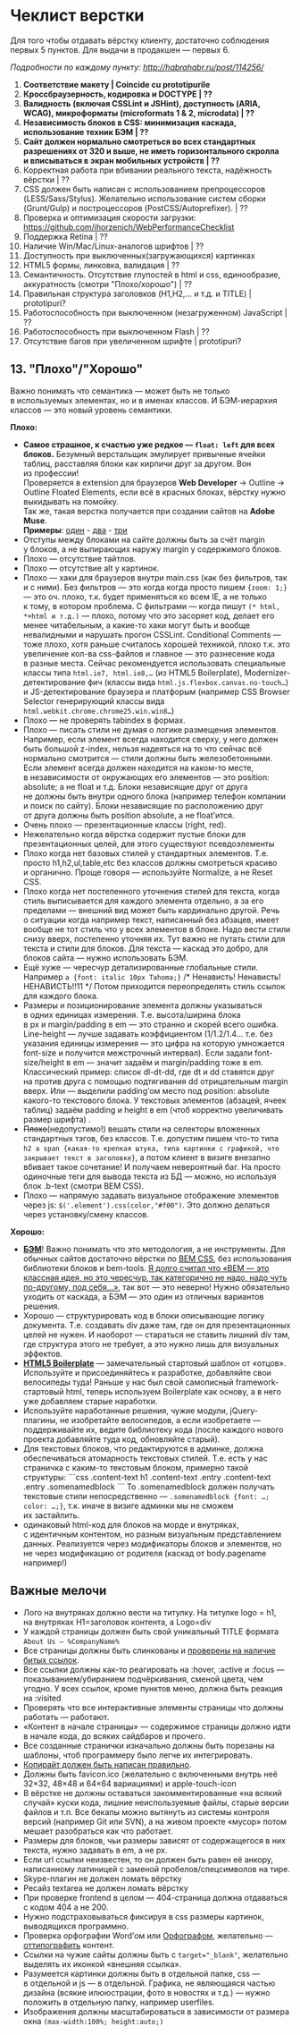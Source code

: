 # Чеклист верстки

Для того чтобы отдавать вёрстку клиенту, достаточно соблюдения первых 5&nbsp;пунктов. 
Для выдачи в&nbsp;продакшен&nbsp;&mdash; первых 6.

*Подробности по&nbsp;каждому пункту: http://habrahabr.ru/post/114256/*

1. **Соответствие макету | Coincide cu prototipurile**
2. **Кроссбраузерность, кодировка и&nbsp;DOCTYPE | ??**
3. **Валидность (включая CSSLint и JSHint), доступность (ARIA, WCAG), микроформаты (microformats 1 & 2, microdata) | ??**
4. **Независимость блоков в&nbsp;CSS: минимизация каскада, использование техник БЭМ | ??**
5. **Сайт должен нормально смотреться во&nbsp;всех стандартных разрешениях от&nbsp;320 и&nbsp;выше, не&nbsp;иметь горизонтального скролла и&nbsp;вписываться в&nbsp;экран мобильных устройств | ??**
6. Корректная работа при вбивании реального текста, надёжность вёрстки | ??
7. CSS должен быть написан с&nbsp;использованием препроцессоров (LESS/Sass/Stylus). Желательно использование систем сборки (Grunt/Gulp) и&nbsp;построцессоров (PostCSS/Autoprefixer). | ??
8. Проверка и&nbsp;оптимизация скорости загрузки: https://github.com/ihorzenich/WebPerformanceChecklist
9. Поддержка Retina | ??
10. Наличие Win/Mac/Linux-аналогов шрифтов | ??
11. Доступность при выключенных(загружающихся) картинках
12. HTML5&nbsp;формы, линковка, валидация | ??
13. Семантичность. Отсутствие глупостей в&nbsp;html и&nbsp;css, единообразие, аккуратность (смотри "Плохо/хорошо") | ??
14. Правильная структура заголовков (H1,H2,… и&nbsp;т.д. и&nbsp;TITLE) | prototipuri?
15. Работоспособность при выключенном (незагруженном) JavaScript | ??
16. Работоспособность при выключенном Flash | ??
17. Отсутствие багов при увеличенном шрифте | prototipuri?

<h2>13. &quot;Плохо&quot;/&quot;Хорошо&quot;</h2>
Важно понимать что семантика&nbsp;&mdash; может быть не&nbsp;только в&nbsp;используемых элементах, но&nbsp;и&nbsp;в&nbsp;именах классов. И&nbsp;БЭМ-иерархия классов&nbsp;&mdash; это новый уровень семантики.

<b>Плохо:</b>
<ul><li><strong>Самое страшное, к&nbsp;счастью уже редкое&nbsp;&mdash; <code>float: left</code> для всех блоков.</strong> Безумный верстальщик эмулирует привычные ячейки таблиц, расставляя блоки как кирпичи друг за&nbsp;другом. Вон из&nbsp;профеcсии!<br/>
Проверяется в extension для браузеров <strong>Web Developer</strong> &rarr; Outline &rarr; Outline Floated Elements, если всё в&nbsp;красных блоках, вёрстку нужно выкидывать на&nbsp;помойку. <br/>
Так же, такая верстка получается при создании сайтов на <strong>Adobe Muse</strong>. <br/>
<strong>Примеры</strong>: <a href="http://www.cardiganium.ru/" target="_blank">один</a> - <a href="http://www.zebraproject.ru/" target="_blank">два</a> - <a href="http://www.jurist-kavykina.ru/" target="_blank">три</a>  
</li>
<li>Отступы между блоками на&nbsp;сайте должны быть за&nbsp;счёт margin у&nbsp;блоков, а&nbsp;не&nbsp;выпирающих наружу margin у&nbsp;содержимого блоков.</li>
<li>Плохо&nbsp;&mdash; отсутствие тайтлов.</li>
<li>Плохо&nbsp;&mdash; отсутствие alt у&nbsp;картинок.</li>
  <li>Плохо&nbsp;&mdash; хаки для браузеров внутри main.css (как без фильтров, так и&nbsp;с&nbsp;ними). Без фильтров&nbsp;&mdash; это когда когда просто пишем <code>{zoom: 1;}</code> — это&nbsp;оч. плохо, т.к. будет применяться ко&nbsp;всем&nbsp;IE, а&nbsp;не&nbsp;только к&nbsp;тому, в&nbsp;котором проблема. С&nbsp;фильтрами&nbsp;&mdash; когда пишут <code>(* html, *+html и т.д.)</code> — плохо, потому что это засоряет код, делает его менее читабельным, а&nbsp;какие-то хаки могут быть и&nbsp;вообще невалидными и&nbsp;нарушать прогон CSSLint. Conditional Comments&nbsp;&mdash; тоже плохо, хотя раньше считалось хорошей техникой, плохо т.к. это увеличение кол-ва css-файлов и&nbsp;главное&nbsp;&mdash; это разнесение кода в&nbsp;разные места. Сейчас рекомендуется использовать специальные классы типа <code>html.ie7, html.ie8,…</code> (из&nbsp;HTML5&nbsp;Boilerplate), Modernizer-детектирование фич (классы вида <code>html.js.flexbox.canvas.no-touch…</code>) и&nbsp;JS-детектирование браузера и&nbsp;платфорым (например CSS Browser Selector генерирующий классы вида <code>html.webkit.chrome.chrome25.win.win8…</code>)</li>
<li>Плохо&nbsp;&mdash; не&nbsp;проверять tabindex в&nbsp;формах.</li>
<li>Плохо&nbsp;&mdash; писать стили не&nbsp;думая о&nbsp;логике размещения элементов. Например, если элемент всегда находится сверху, у&nbsp;него должен быть большой z-index, нельзя надеяться на&nbsp;то&nbsp;что сейчас всё нормально смотрится&nbsp;&mdash; стили должны быть железобетонными. Если элемент всегда должен находится на&nbsp;каком-то месте, в&nbsp;независимости от&nbsp;окружающих его элементов&nbsp;&mdash; это position: absolute; а&nbsp;не&nbsp;float и&nbsp;т.д.
Блоки независящие друг от&nbsp;друга не&nbsp;должны быть внутри одного блока (например телефон компании и&nbsp;поиск по&nbsp;сайту). Блоки независящие по&nbsp;расположению друг от&nbsp;друга должны быть position absolute, а&nbsp;не&nbsp;float&rsquo;ится.</li>
<li>Очень плохо&nbsp;&mdash; презентационные классы (right, red).</li>
<li>Нежелательно когда вёрстка содержит пустые блоки для презентационных целей, для этого существуют псевдоэлементы</li>
<li>Плохо когда нет базовых стилей у&nbsp;стандартных элементов. Т.е. просто h1,h2,ul,table,etc без классов должны смотреться красиво и&nbsp;органично. Проще говоря&nbsp;&mdash; используйте Normalize, a&nbsp;не&nbsp;Reset CSS.</li>
<li>Плохо когда нет постепенного уточнения стилей для текста, когда стиль выписывается для каждого элемента отдельно, а&nbsp;за&nbsp;его пределами&nbsp;&mdash; внешний вид может быть кардинально другой. Речь о&nbsp;ситуации когда например текст, написанный без абзацев, имеет вообще не&nbsp;тот стиль что у&nbsp;всех элементов в&nbsp;блоке. Надо вести стили снизу вверх, постепенно уточняя&nbsp;их. Тут важно не&nbsp;путать стили для текста и&nbsp;стили для блоков. Для текста&nbsp;&mdash; каскад это добро, для блоков сайта&nbsp;&mdash; нужно использовать БЭМ.</li>
<li>Ещё хуже&nbsp;&mdash; чересчур детализированные глобальные стили. Например <code>a {font: italic 10px Tahoma;}</code> /* Ненависть! Ненависть! НЕНАВИСТЬ!!11 */ Потом приходится переопределять стиль ссылок для каждого блока.</li>
<li>Размеры и&nbsp;позиционирование элемента должны указываться в&nbsp;одних единицах измерения. Т.е. высота/ширина блока в&nbsp;px&nbsp;и&nbsp;margin/padding в&nbsp;em&nbsp;&mdash; это странно и&nbsp;скорей всего ошибка. Line-height&nbsp;&mdash; лучше задавать коэффициентом (1/1.2/1.4... т.е. без указания единицы измерения&nbsp;&mdash; это цифра на&nbsp;которую умножается font-size и&nbsp;получится межстрочный интервал). Если задали font-size/height в&nbsp;em&nbsp;&mdash; значит задаём и&nbsp;margin/padding тоже в&nbsp;em. Классический пример: список dl-dt-dd, где dt&nbsp;и&nbsp;dd&nbsp;ставятся друг на&nbsp;против друга с&nbsp;помощью подтягивания dd&nbsp;отрицательным margin вверх. Или&nbsp;&mdash; выделили padding&rsquo;ом место под position: absolute какого-то текстового блока. У&nbsp;текстовых элементов (абзацей, ячеек таблиц) задаём padding и&nbsp;height в&nbsp;em (чтоб корректно увеличивать размер шрифта) .</li>
<li><s>Плохо</s>(недопустимо!) вешать стили на&nbsp;селекторы вложенных стандартных тэгов, без классов. Т.е. допустим пишем что-то типа <code>h2&nbsp;a span {какая-то крепкая штука, типа картинки с&nbsp;графикой, что закрывает текст в заголовке}</code>, а&nbsp;потом клиент в&nbsp;визиге внезапно вбивает такое сочетание! И&nbsp;получаем невероятный баг. На просто одиночные теги для вывода текста из БД — можно, но используя блок .b-text (смотри BEM CSS).</li>
<li>Плохо&nbsp;&mdash; напрямую задавать визуальное отображение элементов через&nbsp;js: <code>$('.element').css(color,"#f00")</code>. Это должно делаться через установку/смену классов.</li></ul>

<b>Хорошо:</b>
<ul><li><strong><a href="http://getbem.com/">БЭМ</a></strong>! Важно понимать что это методология, а&nbsp;не&nbsp;инструменты. Для обычных сайтов достаточно вёрстки по&nbsp;<a href="http://delka.github.io/talks/webcamp/2015/bem/">BEM CSS</a>, без использования библиотеки блоков и&nbsp;bem-tools. <a href="http://delka.name/blog/2013/04/bem-otkroveniya-prinyavshih-veru/">Я&nbsp;долго считал что &laquo;BEM&nbsp;&mdash; это классная идея, но&nbsp;это чересчур, так категорично не&nbsp;надо, надо чуть по-другому, под себя...&raquo;</a>, так вот&nbsp;&mdash; это неверно! Нужно обязательно уходить от&nbsp;каскада, а&nbsp;БЭМ&nbsp;&mdash; это один из&nbsp;отличных вариантов решения.</li>
<li>Хорошо&nbsp;&mdash; структурировать код в&nbsp;блоки описывающие логику документа. Т.е. создавать div даже там, где он&nbsp;для презентационных целей не&nbsp;нужен. И&nbsp;наоборот&nbsp;&mdash; стараться не&nbsp;ставить лишний div там, где структура этого не&nbsp;требует, а&nbsp;это нужно лишь для визуальных эффектов.</li>
<li><strong><a href="http://html5boilerplate.com">HTML5 Boilerplate</a></strong>&nbsp;&mdash; замечательный стартовый шаблон от&nbsp;&laquo;отцов&raquo;. Используйте и&nbsp;присоединяйтесь к&nbsp;разработке, добавляйте свои велосипеды туда! 
Раньше у&nbsp;нас был свой самописный framework-стартовый html, теперь используем Boilerplate как основу, а&nbsp;в&nbsp;него уже добавляем старые наработки.</li>
<li>Используйте наработанные решения, чужие модули, jQuery-плагины, не&nbsp;изобретайте велосипедов, а&nbsp;если изобретаете&nbsp;&mdash; поддерживайте&nbsp;их, ведите библиотеку кода (после каждого нового проекта добавляйте туда код, обновляйте старый).</li>
<li>Для текстовых блоков, что редактируются в&nbsp;админке, должна обеспечиваться атомарность текстовых стилей. Т.е. есть у&nbsp;нас страничка с&nbsp;каким-то текстовым блоком, примерно такой структуры:
```css
.content-text h1
.content-text .entry
.content-text .entry .somenamedblock
```
То .somenamedblock должен получать текстовые стили непосредственно&nbsp;&mdash; <code>.somenamedblock {font: …; color: …;}</code>, т.к. иначе в&nbsp;визиге админки мы&nbsp;не&nbsp;сможем их&nbsp;застайлить.</li>
<li>одинаковый html-код для блоков на&nbsp;морде и&nbsp;внутряках, с&nbsp;идентичным контентом, но&nbsp;разным визуальным представлением данных. Реализуется через модификаторы блоков и элементов, но не через модификацию от родителя (каскад от body.pagename например!)</li></ul> 

<h2>Важные мелочи</h2>

<ul><li>Лого на&nbsp;внутряках должно вести на&nbsp;титулку. На&nbsp;титулке logo = h1, на&nbsp;внутряках H1=заголовок контента, а&nbsp;Logo=div</li>
  <li>У&nbsp;каждой страницы должен быть свой уникальный TITLE формата <code>About Us&nbsp;&mdash; %CompanyName%</code></li>
  <li>Все страницы должны быть слинкованы и&nbsp;<a href="http://home.snafu.de/tilman/xenulink.html">проверены на&nbsp;наличие битых ссылок</a>.</li>
  <li>Все ссылки должны как-то реагировать на :hover, :active и :focus&nbsp;&mdash; показыванием/убиранием подчёркивания, сменой цвета, чем угодно. У&nbsp;всех ссылок, кроме пунктов меню, должна быть реакция на :visited</li>
  <li>Проверять что все интерактивные элементы страницы что должны работать&nbsp;&mdash; работают.</li>
  <li>&laquo;Контент в&nbsp;начале страницы&raquo;&nbsp;&mdash; содержимое страницы должно идти в&nbsp;начале кода, до&nbsp;всяких сайдбаров и&nbsp;прочего.</li>
  <li>Все созданные странички изначально должны быть порезаны на шаблоны, чтоб программеру было легче их интегрировать.</li>
  <li><a href="http://habrahabr.ru/blogs/typography/23812/">Копирайт должен быть написан правильно</a>.</li>
  <li>Должны быть favicon.ico (желательно с&nbsp;включенными внутрь неё 32&times;32, 48&times;48 и&nbsp;64&times;64&nbsp;вариациями) и&nbsp;apple-touch-icon</li>
  <li>В&nbsp;вёрстке не&nbsp;должны оставаться закомментированные &laquo;на&nbsp;всякий случай&raquo; куски кода, лишние неиспользуемые файлы, старые версии файлов и&nbsp;т.п. Все бекапы можно вытянуть из&nbsp;системы контроля версий (например Git или SVN), а&nbsp;на&nbsp;живом проекте &laquo;мусор&raquo; потом мешает разобраться как что работает.</li>
  <li>Размеры для блоков, чьи размеры зависят от&nbsp;содержащегося в&nbsp;них текста, нужно задавать в&nbsp;em, а&nbsp;не&nbsp;px.</li>
  <li>Если url ссылки неизвестен, то&nbsp;он&nbsp;должен быть равен её&nbsp;анкору, написанному латиницей с&nbsp;заменой пробелов/спецсимволов на&nbsp;тире.</li>
  <li>Skype-плагин не&nbsp;должен ломать вёрстку</li>
  <li>Ресайз textarea не&nbsp;должен ломать вёрстку</li>
  <li>При проверке frontend в&nbsp;целом&nbsp;&mdash; 404-страница должна отдаваться с&nbsp;кодом 404&nbsp;а не&nbsp;200.</li>
  <li>Нужно подстраховываться фиксируя в&nbsp;css размеры картинок, выводящихся программно.</li>
  <li>Проверка орфографии Word&rsquo;ом или <a href="http://www.artlebedev.ru/tools/orfograf/">Орфографом</a>, желательно&nbsp;&mdash; <a href="http://www.artlebedev.ru/tools/typograf/">оттипографить</a> контент.</li>
  <li>Ссылки на&nbsp;чужие сайты должны быть с&nbsp;<code>target="_blank"</code>, желательно выделять их&nbsp;иконкой &laquo;внешняя ссылка&raquo;.</li>
  <li>Разумеется картинки должны быть в&nbsp;отдельной папке, css&nbsp;&mdash; в&nbsp;отдельной и&nbsp;js&nbsp;&mdash; в&nbsp;отдельной. Графика, не являющаяся частью дизайна (всякие илююстрации, фото в новостях и т.д.) — нужно положить в отдельную папку, например userfiles.</li>
  <li>Изображения должны масштабироваться в зависимости от размера окна <code>(max-width:100%; height:auto;)</code></li>
</ul>
